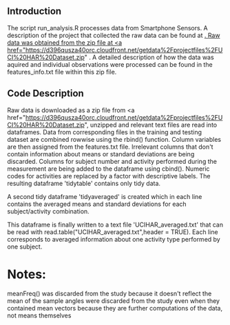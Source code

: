 ## Introduction

The script run_analysis.R processes data from Smartphone Sensors.
A description of the project that collected the raw data can be found at <a href= "http://archive.ics.uci.edu/ml/datasets/Human+Activity+Recognition+Using+Smartphones"> .
Raw data was obtained from the zip file at <a href="https://d396qusza40orc.cloudfront.net/getdata%2Fprojectfiles%2FUCI%20HAR%20Dataset.zip" . 
A detailed description of how the data was aquired and individual observations were processed can be found in the features_info.txt file within this zip file.

## Code Description

Raw data is downloaded as a zip file from <a href="https://d396qusza40orc.cloudfront.net/getdata%2Fprojectfiles%2FUCI%20HAR%20Dataset.zip", unzipped and relevant text files are read into dataframes. Data from corresponding files in the training and testing dataset are combined rowwise using the rbind() function.
Column variables are then assigned from the features.txt file. Irrelevant columns that don't contain information about means or standard deviations are being discarded. Columns for subject number and activity performed during the measurement are being added to the dataframe using cbind(). Numeric codes for activities are replaced by a factor with descriptive labels. The resulting dataframe 'tidytable' contains only tidy data.

A second tidy dataframe 'tidyaveraged' is created which in each line contains the averaged means and standard deviations for each subject/activity combination.

This dataframe is finally written to a text file 'UCIHAR_averaged.txt' that can be read with read.table("UCIHAR_averaged.txt",header = TRUE). Each line corresponds to averaged information about one activity type performed by one subject.

# Notes:
meanFreq() was discarded from the study because it doesn't reflect the mean of the sample
angles were discarded from the study even when they contained mean vectors because they are further computations of the data, not means themselves

